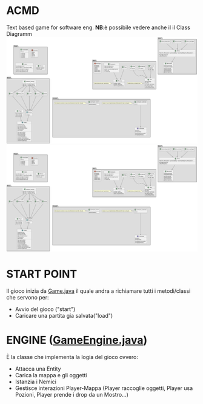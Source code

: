 # ACMD
Text based game for software eng. 
**NB**:è possibile vedere anche il il Class Diagramm
![Alt text](https://github.com/PdP03/ACMD/blob/main/DiagrammiUML/ClassDiagram.svg)
<img src="https://github.com/PdP03/ACMD/blob/main/DiagrammiUML/ClassDiagram.svg">

# START POINT
Il gioco inizia da [Game.java](https://github.com/PdP03/ACMD/blob/main/src/Game.java) il quale andra a richiamare tutti i metodi/classi che servono per:
* Avvio del gioco ("start")
* Caricare una partita gia salvata("load")

# ENGINE ([GameEngine.java](https://github.com/PdP03/ACMD/blob/main/src/GameEngine.java))
È la classe che implementa la logia del gioco ovvero:
* Attacca una Entity
* Carica la mappa e gli oggetti
* Istanzia i Nemici
* Gestisce interazioni Player-Mappa (Player raccoglie oggetti, Player usa Pozioni, Player prende i drop da un Mostro...)

